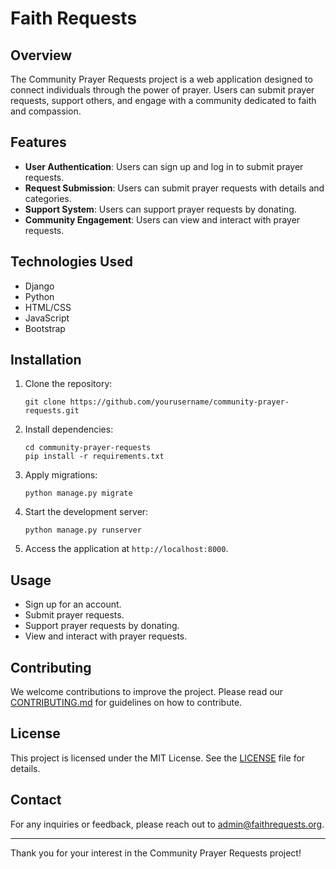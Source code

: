 # Faith Requests

## Overview
The Community Prayer Requests project is a web application designed to connect individuals through the power of prayer. Users can submit prayer requests, support others, and engage with a community dedicated to faith and compassion.

## Features
- **User Authentication**: Users can sign up and log in to submit prayer requests.
- **Request Submission**: Users can submit prayer requests with details and categories.
- **Support System**: Users can support prayer requests by donating.
- **Community Engagement**: Users can view and interact with prayer requests.

## Technologies Used
- Django
- Python
- HTML/CSS
- JavaScript
- Bootstrap

## Installation
1. Clone the repository:
   ```
   git clone https://github.com/yourusername/community-prayer-requests.git
   ```
2. Install dependencies:
   ```
   cd community-prayer-requests
   pip install -r requirements.txt
   ```
3. Apply migrations:
   ```
   python manage.py migrate
   ```
4. Start the development server:
   ```
   python manage.py runserver
   ```    
5. Access the application at `http://localhost:8000`.

## Usage
- Sign up for an account.
- Submit prayer requests.
- Support prayer requests by donating.
- View and interact with prayer requests.

## Contributing
We welcome contributions to improve the project. Please read our [CONTRIBUTING.md](CONTRIBUTING.md) for guidelines on how to contribute.

## License
This project is licensed under the MIT License. See the [LICENSE](LICENSE) file for details.

## Contact
For any inquiries or feedback, please reach out to [admin@faithrequests.org](mailto:admin@faithrequests.org).

---

Thank you for your interest in the Community Prayer Requests project!